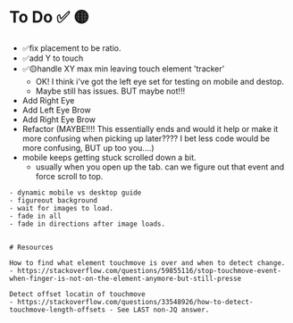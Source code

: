 # To Do ✅ 🟡
- ✅fix placement to be ratio.
- ✅add Y to touch
- ✅🟡handle XY max min leaving touch element 'tracker'
  - OK! I think i've got the left eye set for testing on mobile and destop.
  - Maybe still has issues. BUT maybe not!!!
- Add Right Eye 
- Add Left Eye Brow
- Add Right Eye Brow
- Refactor (MAYBE!!!! This essentially ends and would it help or make it more confusing when picking up later???? I bet less code would be more confusing, BUT up too you....)
- mobile keeps getting stuck scrolled down a bit. 
  - usually when you open up the tab. can we figure out that event and force scroll to top.
~~~
- dynamic mobile vs desktop guide
- figureout background
- wait for images to load. 
- fade in all
- fade in directions after image loads.


# Resources

How to find what element touchmove is over and when to detect change. 
- https://stackoverflow.com/questions/59855116/stop-touchmove-event-when-finger-is-not-on-the-element-anymore-but-still-presse

Detect offset locatin of touchmove
- https://stackoverflow.com/questions/33548926/how-to-detect-touchmove-length-offsets - See LAST non-JQ answer. 
